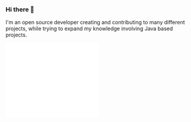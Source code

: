 ### Hi there 👋

I'm an open source developer creating and contributing to many different projects, while trying to expand my knowledge involving Java based projects.

[<img align="left" width="50%" alt="👀" src="github-metrics.svg">](#)

<!--
**Kaivian/Kaivian** is a ✨ _special_ ✨ repository because its `README.md` (this file) appears on your GitHub profile.

Here are some ideas to get you started:

- 🔭 I’m currently working on ...
- 🌱 I’m currently learning ...
- 👯 I’m looking to collaborate on ...
- 🤔 I’m looking for help with ...
- 💬 Ask me about ...
- 📫 How to reach me: ...
- 😄 Pronouns: ...
- ⚡ Fun fact: ...
-->
